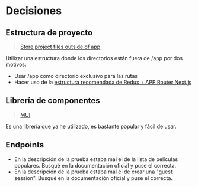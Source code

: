 # Decisiones

## Estructura de proyecto

> [Store project files outside of app](https://nextjs.org/docs/app/building-your-application/routing/colocation#store-project-files-outside-of-app)

Utilizar una estructura donde los directorios están fuera de /app por dos motivos:

-   Usar /app como directorio exclusivo para las rutas
-   Hacer uso de la [estructura recomendada de Redux + APP Router Next.js](https://redux-toolkit.js.org/usage/nextjs#folder-structure)

## Librería de componentes

> [MUI](https://mui.com/)

Es una librería que ya he utilizado, es bastante popular y fácil de usar.

## Endpoints
- En la descripción de la prueba estaba mal el de la lista de películas populares. Busqué en la documentación oficial y puse el correcta.
- En la descripción de la prueba estaba mal el de crear una "guest session". Busqué en la documentación oficial y puse el correcta.